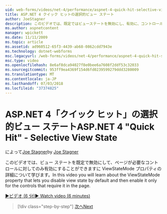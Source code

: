 ```yaml
---
uid: web-forms/videos/net-4/performance/aspnet-4-quick-hit-selective-view-state
title: ASP.NET 4 クイック ヒットの選択的ビュー ステート
author: JoeStagner
description: このビデオでは、既定ではビューステートを無効にし、有効に、コントロールに対してのみその requi することができますに ViewStateMode プロパティについて学習しています.
ms.author: aspnetcontent
manager: wpickett
ms.date: 11/11/2009
ms.topic: article
ms.assetid: ad960512-65f3-4439-ab68-0862cdd7943e
ms.technology: dotnet-webforms
msc.legacyurl: /web-forms/videos/net-4/performance/aspnet-4-quick-hit-selective-view-state
msc.type: video
ms.openlocfilehash: 8e6af8dca94027f8e0bee6a7608f2ddf53c32033
ms.sourcegitcommit: 953ff9ea4369f154d6fd0239599279ddd3280009
ms.translationtype: MT
ms.contentlocale: ja-JP
ms.lasthandoff: 07/03/2018
ms.locfileid: "37374825"
---
```

<a name="aspnet-4-quick-hit---selective-view-state"></a><span data-ttu-id="4a30d-103">ASP.NET 4「クイック ヒット」の選択的ビュー ステート</span><span class="sxs-lookup"><span data-stu-id="4a30d-103">ASP.NET 4 "Quick Hit" - Selective View State</span></span>
====================
<span data-ttu-id="4a30d-104">によって[Joe Stagner](https://github.com/JoeStagner)</span><span class="sxs-lookup"><span data-stu-id="4a30d-104">by [Joe Stagner](https://github.com/JoeStagner)</span></span>

<span data-ttu-id="4a30d-105">このビデオでは、ビュー ステートを既定で無効にして、ページが必要なコントロールに対してのみ有効にすることができますに ViewStateMode プロパティの詳細について学びます。</span><span class="sxs-lookup"><span data-stu-id="4a30d-105">In this video you will learn about the ViewStateMode property that lets you disable view state by default and then enable it only for the controls that require it in the page.</span></span>

[<span data-ttu-id="4a30d-106">&#9654;ビデオ (6 分)</span><span class="sxs-lookup"><span data-stu-id="4a30d-106">&#9654; Watch video (6 minutes)</span></span>](https://channel9.msdn.com/Blogs/ASP-NET-Site-Videos/aspnet-4-quick-hit-selective-view-state)

> [!div class="step-by-step"]
> [<span data-ttu-id="4a30d-107">次へ</span><span class="sxs-lookup"><span data-stu-id="4a30d-107">Next</span></span>](aspnet-4-quick-hit-easy-state-compression.md)
